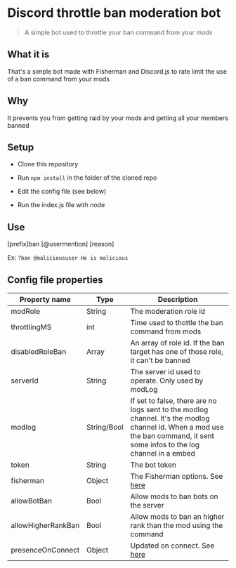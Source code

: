 # Discord  throttle ban moderation bot

> A simple bot used to throttle your ban command from your mods

## What it is

That's a simple bot made with Fisherman and Discord.js to rate limit the use of a ban command from your mods

## Why

It prevents you from getting raid by your mods and getting all your members banned

## Setup

* Clone this repository

* Run `npm install` in the folder of the cloned repo

* Edit the config file (see below)

* Run the index.js file with node

## Use

[prefix]ban [@usermention] [reason]

Ex: `?ban @malicioususer He is malicious`

## Config file properties

| Property name      | Type          | Description                                                                                                                                                                 |
|--------------------|---------------|-----------------------------------------------------------------------------------------------------------------------------------------------------------------------------|
| modRole            | String        | The moderation role id                                                                                                                                                      |
| throttlingMS       | int           | Time used to thottle the ban command from mods                                                                                                                              |
| disabledRoleBan    | Array<String> | An array of role id. If the ban target has one of those role, it can't be banned                                                                                            |
| serverId           | String        | The server id used to operate. Only used by modLog                                                                                                                          |
| modlog             | String/Bool   | If set to false, there are no logs sent to the modlog channel. It's the modlog channel id. When a mod use the ban command, it sent some infos to the log channel in a embed |
| token              | String        | The bot token                                                                                                                                                               |
| fisherman          | Object        | The Fisherman options. See [here](https://maxerbox.github.io/fisherman-discord.js/?api=fisherman#FishermanOptions)                                                                |
| allowBotBan        | Bool          | Allow mods to ban bots on the server                                                                                                                                         |
| allowHigherRankBan | Bool          | Allow mods to ban an higher rank than the mod using the command                                                                                                             |
| presenceOnConnect  | Object        | Updated on connect. See [here](https://discord.js.org/#/docs/main/stable/typedef/PresenceData)                                                                                      |

